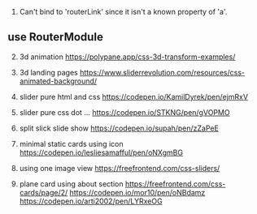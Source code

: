 1. Can't bind to 'routerLink' since it isn't a known property of 'a'.
## use RouterModule

2. 3d animation
https://polypane.app/css-3d-transform-examples/

3. 3d landing pages
https://www.sliderrevolution.com/resources/css-animated-background/

4. slider pure html and css
https://codepen.io/KamilDyrek/pen/ejmRxV

5. slider pure css dot ...
https://codepen.io/STKNG/pen/gVOPMO

6. split slick slide show
https://codepen.io/supah/pen/zZaPeE

7. minimal static cards using icon
https://codepen.io/lesliesamafful/pen/oNXgmBG

8. using one image view
https://freefrontend.com/css-sliders/

9. plane card using about section
https://freefrontend.com/css-cards/page/2/
https://codepen.io/mor10/pen/oNBdamz
https://codepen.io/arti2002/pen/LYRxeOG

